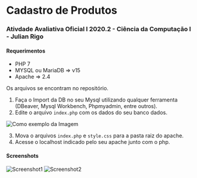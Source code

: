 # Cadastro de Produtos
### Ativdade Avaliativa Oficial I 2020.2 - Ciência da Computação I - Julian Rigo

 #### Requerimentos
 - PHP 7
 - MYSQL ou MariaDB => v15
 - Apache => 2.4

Os arquivos se encontram no repositório.

 1. Faça o Import da DB no seu Mysql utilizando qualquer ferramenta (DBeaver, Mysql Workbench, Phpmyadmin, entre outros).
 2. Edite o arquivo `index.php` com os dados do seu banco dados.

![Como exemplo da Imagem](https://i.ibb.co/DG9fhJg/2020-10-07-19-58.png)

 3. Mova o arquivos `index.php` e `style.css` para a pasta raiz do apache.
 4. Acesse o localhost indicado pelo seu apache junto com o php.
#### Screenshots

![Screenshot1](https://i.ibb.co/DbQyQZt/2020-10-07-20-03.png)
![Screenshot2](https://i.ibb.co/yVqVJf7/2020-10-07-20-04.png)
